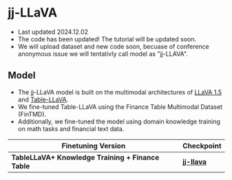 # jj-LLaVA
- Last updated 2024.12.02
- The code has been updated! The tutorial will be updated soon.
- We will upload dataset and new code soon, becuase of conference anonymous issue we will tentativly call model as "jj-LLAVA".

<!-- #region -->
## Model
- The jj-LLaVA model is built on the multimodal architectures of [LLaVA 1.5](https://github.com/haotian-liu/LLaVA) and [Table-LLaVA](https://github.com/SpursGoZmy/Table-LLaVA).
- We fine-tuned Table-LLaVA using the Finance Table Multimodal Dataset (FinTMD).
- Additionally, we fine-tuned the model using domain knowledge training on math tasks and financial text data.


| **Finetuning Version**         | **Checkpoint**         |
|--------------------------------|------------------------|
| **TableLLaVA+ Knowledge Training + Finance Table** | [**jj-llava**]([https://huggingface.co/EmiliaLee/FinTable-Llava-All](https://huggingface.co/FinTab/tablellava_plus_domain_plus_fintab))     |
<!-- #endregion -->
